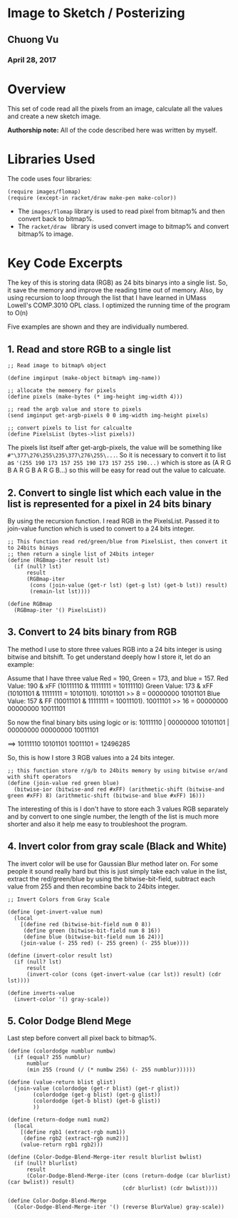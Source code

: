 # Image to Sketch / Posterizing

## Chuong Vu
### April 28, 2017

# Overview

This set of code read all the pixels from an image, calculate all the values and create a new sketch image.

**Authorship note:** All of the code described here was written by myself.

# Libraries Used
The code uses four libraries:

```racket
(require images/flomap)
(require (except-in racket/draw make-pen make-color))
```

* The ```images/flomap``` library is used to read pixel from bitmap% and then convert back to bitmap%.
* The ```racket/draw ``` library is used convert image to bitmap% and convert bitmap% to image.

# Key Code Excerpts

The key of this is storing data (RGB) as 24 bits binarys into a single list. So, it save the memory and improve the reading time out of memory. Also, by using recursion to loop through the list that I have learned in UMass Lowell's COMP.3010 OPL class. I optimized the running time of the program to O(n) 


Five examples are shown and they are individually numbered. 

## 1. Read and store RGB to a single list

```racket
;; Read image to bitmap% object

(define imginput (make-object bitmap% img-name))

;; allocate the memoery for pixels
(define pixels (make-bytes (* img-height img-width 4)))

;; read the argb value and store to pixels
(send imginput get-argb-pixels 0 0 img-width img-height pixels)

;; convert pixels to list for calcualte
(define PixelsList (bytes->list pixels))
 ```

 The pixels list itself after get-argb-pixels, the value will be something like ``#"\377\276\255\235\377\276\255\...``. So it is necessary to convert it to list as ``'(255 190 173 157 255 190 173 157 255 190...)`` which is store as (A R G B A R G B A R G B...) so this will be easy for read out the value to calcuate.
 
## 2. Convert to single list which each value in the list is represented for a pixel in 24 bits binary

By using the recursion function. I read RGB in the PixelsList. Passed it to join-value function which is used to convert to a 24 bits integer.

```racket
;; This function read red/green/blue from PixelsList, then convert it to 24bits binays
;; then return a single list of 24bits integer
(define (RGBmap-iter result lst)
  (if (null? lst)
      result
      (RGBmap-iter
       (cons (join-value (get-r lst) (get-g lst) (get-b lst)) result)
       (remain-lst lst))))

(define RGBmap
  (RGBmap-iter '() PixelsList))
```


## 3. Convert to 24 bits binary from RGB

The method I use to store three values RGB into a 24 bits integer is using bitwise and bitshift. To get understand deeply how I store it, let do an example:

Assume that I have three value Red = 190, Green = 173, and blue = 157.
Red Value: 190 & xFF (10111110 & 11111111 = 10111110)
Green Value: 173 & xFF (10101101 & 11111111 = 10101101). 10101101 >> 8 = 00000000 10101101
Blue Value: 157 & FF (10011101 & 11111111 = 10011101). 10011101 >> 16 = 00000000 00000000 10011101

So now the final binary bits using logic or is: 
	10111110 
  | 00000000 10101101 
  | 00000000 00000000 10011101
  
==> 10111110 10101101 10011101 = 12496285

So, this is how I store 3 RGB values into a 24 bits integer.

```racket
;; this function store r/g/b to 24bits memory by using bitwise or/and with shift operators
(define (join-value red green blue)
  (bitwise-ior (bitwise-and red #xFF) (arithmetic-shift (bitwise-and green #xFF) 8) (arithmetic-shift (bitwise-and blue #xFF) 16)))
```

The interesting of this is I don't have to store each 3 values RGB separately and by convert to one single number, the length of the list is much more shorter and also it help me easy to troubleshoot the program.


## 4. Invert color from gray scale (Black and White)

The invert color will be use for Gaussian Blur method later on. For some people it sound really hard but this is just simply take each value in the list, extract the red/green/blue by using the bitwise-bit-field, subtract each value from 255 and then recombine back to 24bits integer.

```racket
;; Invert Colors from Gray Scale

(define (get-invert-value num)
  (local
    [(define red (bitwise-bit-field num 0 8))
     (define green (bitwise-bit-field num 8 16))
     (define blue (bitwise-bit-field num 16 24))]
    (join-value (- 255 red) (- 255 green) (- 255 blue))))

(define (invert-color result lst)
  (if (null? lst)
      result
      (invert-color (cons (get-invert-value (car lst)) result) (cdr lst))))

(define inverts-value
  (invert-color '() gray-scale))
```

## 5. Color Dodge Blend Mege

Last step before convert all pixel back to bitmap%. 

```racket
(define (colordodge numblur numbw)
  (if (equal? 255 numblur)
      numblur
      (min 255 (round (/ (* numbw 256) (- 255 numblur)))))) 

(define (value-return blist glist)
  (join-value (colordodge (get-r blist) (get-r glist))
        (colordodge (get-g blist) (get-g glist))
        (colordodge (get-b blist) (get-b glist))
        ))

(define (return-dodge num1 num2)
  (local
    [(define rgb1 (extract-rgb num1))
     (define rgb2 (extract-rgb num2))]
    (value-return rgb1 rgb2)))

(define (Color-Dodge-Blend-Merge-iter result blurlist bwlist)
  (if (null? blurlist)
      result
      (Color-Dodge-Blend-Merge-iter (cons (return-dodge (car blurlist) (car bwlist)) result)
                                    (cdr blurlist) (cdr bwlist))))

(define Color-Dodge-Blend-Merge
  (Color-Dodge-Blend-Merge-iter '() (reverse BlurValue) gray-scale))
```